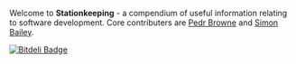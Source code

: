 Welcome to **Stationkeeping** - a compendium of useful information relating to software development. Core contributers are [Pedr Browne](https://twitter.com/@pedrbrowne) and [Simon Bailey](https://twitter.com/@newtriks).


[![Bitdeli Badge](https://d2weczhvl823v0.cloudfront.net/stationkeeping/stationkeeping.com/trend.png)](https://bitdeli.com/free "Bitdeli Badge")

